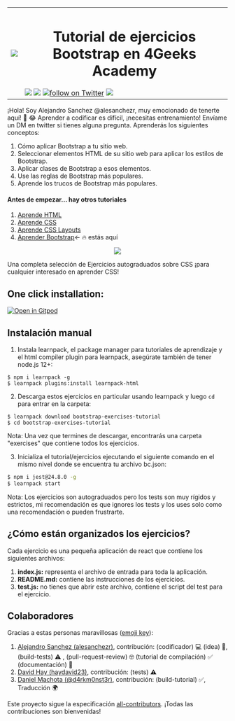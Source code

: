 <table>
  <tr>
    <td><img src="https://assets.breatheco.de/apis/img/images.php?blob&random&cat=icon&tags=4geeks,32"></td>
    <td>
      <h1 align="center"> Tutorial de ejercicios Bootstrap en 4Geeks Academy</h1>
      <img src="https://img.shields.io/github/last-commit/4geeksacademy/bootstrap-exercises" />
      <a href="https://breatheco.de"><img src="https://img.shields.io/badge/certified-BreatheCode-blue" /></a>
      <a href="https://twitter.com/alesanchezr"><img src="https://img.shields.io/twitter/follow/alesanchezr?style=social&logo=twitter" alt="follow on Twitter"></a>
      <a href="https://gitpod.io#https://github.com/4GeeksAcademy/bootstrap-exercises.git"><img src="https://img.shields.io/badge/Gitpod-ready--to--code-blue?logo=gitpod" /></a>
    </td>
  </tr>
</table>

¡Hola! Soy Alejandro Sanchez @alesanchezr, muy emocionado de tenerte aquí! 🎉 😂 Aprender a codificar es difícil, ¡necesitas entrenamiento! Envíame un DM en twitter si tienes alguna pregunta. Aprenderás los siguientes conceptos:

1. Cómo aplicar Bootstrap a tu sitio web.
2. Seleccionar elementos HTML de su sitio web para aplicar los estilos de Bootstrap.
3. Aplicar clases de Bootstrap a esos elementos.
4. Use las reglas de Bootstrap más populares.
5. Aprende los trucos de Bootstrap más populares.


#### Antes de empezar... hay otros tutoriales 
<ol>
  <li><a href="https://github.com/4GeeksAcademy/html-tutorial-exercises-course">Aprende HTML</a></li>
  <li><a href="https://github.com/4GeeksAcademy/css-tutorial-exercises-course">Aprende CSS</a></li>
  <li><a href="https://github.com/4GeeksAcademy/css-layouts-tutorial-exercises">Aprende CSS Layouts</a></li>
  <li><a href="https://github.com/4GeeksAcademy/bootstrap-exercises-tutorial">Aprender Bootstrap</a>← 🔥 estás aquí</li>
</ol>
<p align="center">
  <img src="https://raw.githubusercontent.com/4GeeksAcademy/react-exercises/master/preview.gif">
</p>
Una completa selección de Ejercicios autograduados sobre CSS ¡para cualquier interesado en aprender CSS!


## One click installation:

[![Open in Gitpod](https://gitpod.io/button/open-in-gitpod.svg)](https://gitpod.io#https://github.com/4GeeksAcademy/bootstrap-exercises-tutorial.git)

## Instalación manual 

1. Instala learnpack, el package manager para tutoriales de aprendizaje y el html compiler plugin para learnpack, asegúrate también de tener node.js 12+:


```
$ npm i learnpack -g
$ learnpack plugins:install learnpack-html
```

2. Descarga estos ejercicios en particular usando learnpack y luego `cd` para entrar en la carpeta: 

```
$ learnpack download bootstrap-exercises-tutorial
$ cd bootstrap-exercises-tutorial
```

Nota: Una vez que termines de descargar, encontrarás una carpeta "exercises" que contiene todos los ejercicios.

3. Inicializa el tutorial/ejercicios ejecutando el siguiente comando en el mismo nivel donde se encuentra tu archivo bc.json:

```sh
$ npm i jest@24.8.0 -g
$ learnpack start
```

Nota: Los ejercicios son autograduados pero los tests son muy rígidos y estrictos, mi recomendación es que ignores los tests y los uses solo como una recomendación o pueden frustrarte.

## ¿Cómo están organizados los ejercicios?

Cada ejercicio es una pequeña aplicación de react que contiene los siguientes archivos:

1. **index.js:** representa el archivo de entrada para toda la aplicación.
2. **README.md:** contiene las instrucciones de los ejercicios.
3. **test.js:** no tienes que abrir este archivo, contiene el script del test para el ejercicio.

## Colaboradores
 
Gracias a estas personas maravillosas ([emoji key](https://github.com/kentcdodds/all-contributors#emoji-key)):

1. [Alejandro Sanchez (alesanchezr)](https://github.com/alesanchezr), contribución: (codificador) 💻 (idea) 🤔, (build-tests) ⚠️ , (pull-request-review) 🤓 (tutorial de compilación) ✅ (documentación) 📖
2. [David Hay (haydavid23)](https://github.com/haydavid23), contribución: (tests) ⚠️
3. [Daniel Machota (@d4rkm0nst3r)](https://github.com/d4rkm0nst3r), contribución: (build-tutorial) ✅, Traducción 🌍

Este proyecto sigue la especificación [all-contributors](https://github.com/kentcdodds/all-contributors). ¡Todas las contribuciones son bienvenidas!